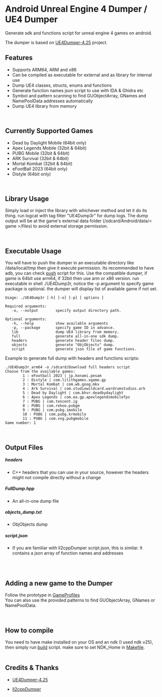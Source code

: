 # Android Unreal Engine 4 Dumper / UE4 Dumper

Generate sdk and functions script for unreal engine 4 games on android.

The dumper is based on [UE4Dumper-4.25](https://github.com/guttir14/UnrealDumper-4.25)
project.

## Features

* Supports ARM64, ARM and x86
* Can be compiled as executable for external and as library for internal use
* Dump UE4 classes, structs, enums and functions
* Generate function names json script to use with IDA & Ghidra etc
* Symbol and pattern scanning to find GUObjectArray, GNames and NamePoolData addresses automatically
* Dump UE4 library from memory

<br />

## Currently Supported Games

* Dead by Daylight Mobile (64bit only)
* Apex Legends Mobile (32bit & 64bit)
* PUBG Mobile (32bit & 64bit)
* ARK Survival (32bit & 64bit)
* Mortal Kombat (32bit & 64bit)
* eFootBall 2023 (64bit only)
* Distyle (64bit only)

<br />

## Library Usage

Simply load or inject the library with whichever method and let it do its thing.
run logcat with tag filter "UE4Dump3r" for dump logs.
The dump output will be at the game's external data folder (/sdcard/Android/data/< game >/files) to avoid external storage permission.

<br />

## Executable Usage

You will have to push the dumper in an executable directory like /data/local/tmp then give it execute permission. Its recommended to have adb, you can check [push](AndUE4Dumper/push.bat) script for this.
Use the compatible dumper, if game is 64bit use arm64, if 32bit then use arm or x86 version.
run executable in shell ./UE4Dump3r, notice the -p argument to specify game package is optional. the dumper will display list of available game if not set.

```
Usage: ./UE4Dump3r [-h] [-o] [-p] [ options ]

Required arguments:
   -o, --output        specify output directory path.

Optional arguments:
   -h, --help          show available arguments
   -p, --package       specify game ID in advance.
   lib                 dump UE4 library from memory.
   full                generate all-in-one sdk dump.
   headers             generate header files dump.
   objects             generate "ObjObjects" dump.
   script              generate json file of game functions.
```

Example to generate full dump with headers and functions scripts:

```
./UE4Dump3r_arm64 -o /sdcard/Download full headers script
Choose from the available games:
        1 : eFootball 2023 | jp.konami.pesam
        2 : Distyle | com.lilithgames.xgame.gp
        3 : Mortal Kombat | com.wb.goog.mkx
        4 : Ark Survival | com.studiowildcard.wardrumstudios.ark
        5 : Dead by Daylight | com.bhvr.deadbydaylight
        6 : Apex Legends | com.ea.gp.apexlegendsmobilefps
        7 : PUBG | com.tencent.ig
        8 : PUBG | com.rekoo.pubgm
        9 : PUBG | com.pubg.imobile
        10 : PUBG | com.pubg.krmobile
        11 : PUBG | com.vng.pubgmobile
Game number: 1
```

<br />

## Output Files

##### headers

* C++ headers that you can use in your source, however the headers might not compile directly without a change

##### FullDump.hpp

* An all-in-one dump file

##### objects_dump.txt

* ObjObjects dump

##### script.json

* If you are familiar with Il2cppDumper script.json, this is similar. It contains a json array of function names and addresses
<br />
<br />

## Adding a new game to the Dumper

Follow the prototype in [GameProfiles](AndUE4Dumper/source/src/Core/GameProfiles)
<br />
You can also use the provided patterns to find GUObjectArray, GNames or NamePoolData.

<br />

## How to compile

You need to have make installed on your OS and an ndk (I used ndk v25), then simply run [build](AndUE4Dumper/build.bat) script. make sure to set NDK_Home in [Makefile](AndUE4Dumper/Makefile).
<br />
<br />

## Credits & Thanks

* [UE4Dumper-4.25](https://github.com/guttir14/UnrealDumper-4.25)

* [Il2cppDumper](https://github.com/Perfare/Il2CppDumper/blob/master/README.md)
